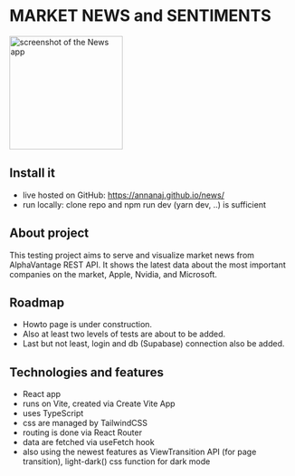 # MARKET NEWS and SENTIMENTS

<img loading="lazy" width="200px" src="src/assets/screen-news.jpg" alt="screenshot of the News app" />

## Install it
- live hosted on GitHub: https://annanaj.github.io/news/
- run locally: clone repo and npm run dev (yarn dev, ..) is sufficient

## About project
This testing project aims to serve and visualize market news from AlphaVantage REST API. It shows the latest data about the most important companies on the market, Apple, Nvidia, and Microsoft. 

## Roadmap
- Howto page is under construction.
- Also at least two levels of tests are about to be added.
- Last but not least, login and db (Supabase) connection also be added.

## Technologies and features
- React app
- runs on Vite, created via Create Vite App
- uses TypeScript
- css are managed by TailwindCSS
- routing is done via React Router
- data are fetched via useFetch hook
- also using the newest features as ViewTransition API (for page transition), light-dark() css function for dark mode
